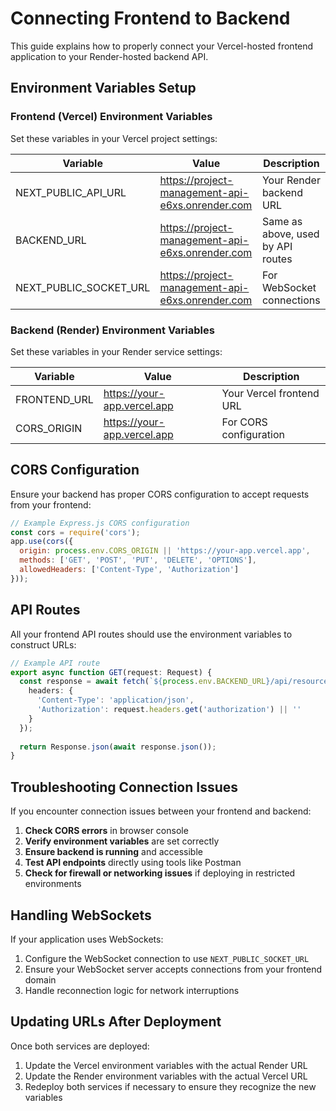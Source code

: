 # Connecting Frontend to Backend

This guide explains how to properly connect your Vercel-hosted frontend application to your Render-hosted backend API.

## Environment Variables Setup

### Frontend (Vercel) Environment Variables

Set these variables in your Vercel project settings:

| Variable | Value | Description |
|---------|-------|-------------|
| NEXT_PUBLIC_API_URL | https://project-management-api-e6xs.onrender.com | Your Render backend URL |
| BACKEND_URL | https://project-management-api-e6xs.onrender.com | Same as above, used by API routes |
| NEXT_PUBLIC_SOCKET_URL | https://project-management-api-e6xs.onrender.com | For WebSocket connections |

### Backend (Render) Environment Variables

Set these variables in your Render service settings:

| Variable | Value | Description |
|---------|-------|-------------|
| FRONTEND_URL | https://your-app.vercel.app | Your Vercel frontend URL |
| CORS_ORIGIN | https://your-app.vercel.app | For CORS configuration |

## CORS Configuration

Ensure your backend has proper CORS configuration to accept requests from your frontend:

```javascript
// Example Express.js CORS configuration
const cors = require('cors');
app.use(cors({
  origin: process.env.CORS_ORIGIN || 'https://your-app.vercel.app',
  methods: ['GET', 'POST', 'PUT', 'DELETE', 'OPTIONS'],
  allowedHeaders: ['Content-Type', 'Authorization']
}));
```

## API Routes

All your frontend API routes should use the environment variables to construct URLs:

```typescript
// Example API route
export async function GET(request: Request) {
  const response = await fetch(`${process.env.BACKEND_URL}/api/resource`, {
    headers: {
      'Content-Type': 'application/json',
      'Authorization': request.headers.get('authorization') || ''
    }
  });
  
  return Response.json(await response.json());
}
```

## Troubleshooting Connection Issues

If you encounter connection issues between your frontend and backend:

1. **Check CORS errors** in browser console
2. **Verify environment variables** are set correctly
3. **Ensure backend is running** and accessible
4. **Test API endpoints** directly using tools like Postman
5. **Check for firewall or networking issues** if deploying in restricted environments

## Handling WebSockets

If your application uses WebSockets:

1. Configure the WebSocket connection to use `NEXT_PUBLIC_SOCKET_URL`
2. Ensure your WebSocket server accepts connections from your frontend domain
3. Handle reconnection logic for network interruptions

## Updating URLs After Deployment

Once both services are deployed:

1. Update the Vercel environment variables with the actual Render URL
2. Update the Render environment variables with the actual Vercel URL 
3. Redeploy both services if necessary to ensure they recognize the new variables